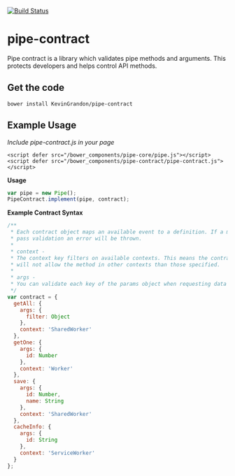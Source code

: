 [![Build Status](https://travis-ci.org/KevinGrandon/pipe-contract.svg?branch=master)](https://travis-ci.org/KevinGrandon/pipe-contract)

# pipe-contract

Pipe contract is a library which validates pipe methods and arguments. This protects developers and helps control API methods.

## Get the code
```
bower install KevinGrandon/pipe-contract
```

## Example Usage

*Include pipe-contract.js in your page*
```
<script defer src="/bower_components/pipe-core/pipe.js"></script>
<script defer src="/bower_components/pipe-contract/pipe-contract.js"></script>
```

**Usage**

```js
var pipe = new Pipe();
PipeContract.implement(pipe, contract);
```

**Example Contract Syntax**

```js
/**
 * Each contract object maps an available event to a definition. If a message does not
 * pass validation an error will be thrown.
 * 
 * context -
 * The context key filters on available contexts. This means the contract
 * will not allow the method in other contexts than those specified.
 *
 * args -
 * You can validate each key of the params object when requesting data based on type.
 */
var contract = {
  getAll: {
    args: {
      filter: Object
    },
    context: 'SharedWorker'
  },
  getOne: {
    args: {
      id: Number
    },
    context: 'Worker'
  },
  save: {
    args: {
      id: Number,
      name: String
    },
    context: 'SharedWorker'
  },
  cacheInfo: {
    args: {
      id: String
    },
    context: 'ServiceWorker'
  }
};
```
